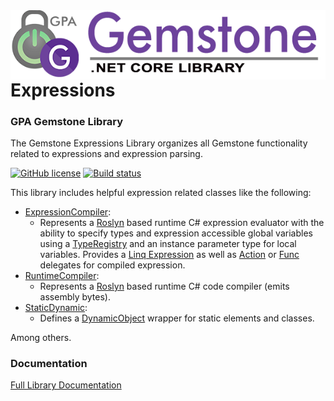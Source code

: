 <img align="right" src="img/gemstone-wide-600.png" alt="gemstone logo">

# Expressions
### GPA Gemstone Library

The Gemstone Expressions Library organizes all Gemstone functionality related to expressions and expression parsing.

[![GitHub license](https://img.shields.io/github/license/gemstone/expressions?color=4CC61E)](https://github.com/gemstone/expressions/blob/master/LICENSE)
[![Build status](https://ci.appveyor.com/api/projects/status/5p90y9pujit72lfl?svg=true)](https://ci.appveyor.com/project/ritchiecarroll/expressions)

This library includes helpful expression related classes like the following:

* [ExpressionCompiler](https://gemstone.github.io/expressions/help/html/T_gemstone_expressions_evaluator_ExpressionCompiler.htm):
  * Represents a [Roslyn](https://github.com/dotnet/roslyn) based runtime C# expression evaluator with the ability to specify types and expression accessible global variables using a [TypeRegistry](https://gemstone.github.io/expressions/help/html/T_gemstone_expressions_evaluator_TypeRegistry.htm) and an instance parameter type for local variables. Provides a [Linq Expression](https://gemstone.github.io/expressions/help/html/P_gemstone_expressions_evaluator_ExpressionCompiler_2_CompiledExpression.htm) as well as [Action](https://gemstone.github.io/expressions/help/html/P_gemstone_expressions_evaluator_ExpressionCompiler_2_CompiledAction.htm) or [Func](https://gemstone.github.io/expressions/help/html/P_gemstone_expressions_evaluator_ExpressionCompiler_2_CompiledFunction.htm) delegates for compiled expression.
* [RuntimeCompiler](https://gemstone.github.io/expressions/help/html/T_gemstone_expressions_RuntimeCompiler.htm):
  * Represents a [Roslyn](https://github.com/dotnet/roslyn) based runtime C# code compiler (emits assembly bytes).
* [StaticDynamic](https://gemstone.github.io/expressions/help/html/T_gemstone_expressions_StaticDynamic.htm):
  * Defines a [DynamicObject](https://docs.microsoft.com/en-us/dotnet/api/system.dynamic.dynamicobject) wrapper for static elements and classes.

Among others.

### Documentation
[Full Library Documentation](https://gemstone.github.io/expressions/help)

